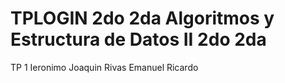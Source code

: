 # TPLOGIN 2do 2da Algoritmos y Estructura de Datos II 2do 2da
TP 1
Ieronimo Joaquin
Rivas Emanuel Ricardo
